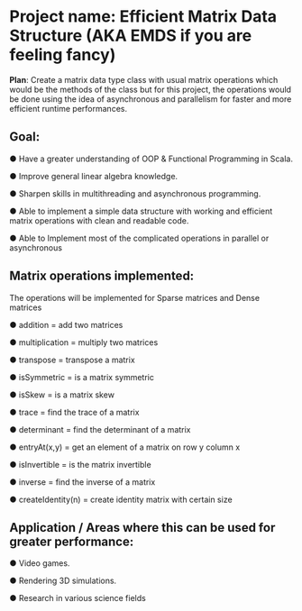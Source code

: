 # Project name: Efficient Matrix Data Structure (AKA EMDS if you are feeling fancy)

**Plan**: Create a matrix data type class with usual matrix operations which would be the methods of the class but for this project, the operations would be done using the idea of asynchronous and parallelism for faster and more efficient runtime performances.

## **Goal:**

  ● Have a greater understanding of OOP & Functional Programming in Scala.

  ● Improve general linear algebra knowledge.

  ● Sharpen skills in multithreading and asynchronous programming.

  ● Able to implement a simple data structure with working and efficient matrix
operations with clean and readable code.

  ● Able to Implement most of the complicated operations in parallel or
asynchronous

## **Matrix operations implemented:**

The operations will be implemented for Sparse matrices and Dense matrices

  ● addition = add two matrices

  ● multiplication = multiply two matrices

  ● transpose = transpose a matrix

  ● isSymmetric = is a matrix symmetric

  ● isSkew = is a matrix skew

  ● trace = find the trace of a matrix

  ● determinant = find the determinant of a matrix

  ● entryAt(x,y) = get an element of a matrix on row y column x

  ● isInvertible = is the matrix invertible

  ● inverse = find the inverse of a matrix

  ● createIdentity(n) = create identity matrix with certain size

## **Application / Areas where this can be used for greater performance:**

  ● Video games.

  ● Rendering 3D simulations.

  ● Research in various science fields
